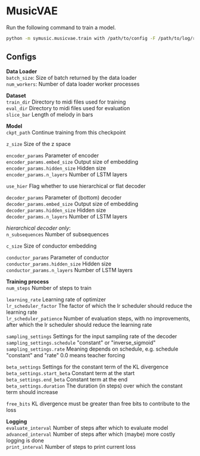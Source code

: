# MusicVAE

Run the following command to train a model.

```bash
python -m symusic.musicvae.train with /path/to/config -F /path/to/log/runs
```

## Configs

**Data Loader**  
`batch_size`: Size of batch returned by the data loader  
`num_workers`: Number of data loader worker processes  

**Dataset**  
`train_dir` Directory to midi files used for training  
`eval_dir`  Directory to midi files used for evaluation  
`slice_bar` Length of melody in bars  


**Model**  
`ckpt_path` Continue training from this checkpoint  

`z_size`  Size of the z space  

`encoder_params`             Parameter of encoder  
`encoder_params.embed_size`  Output size of embedding  
`encoder_params.hidden_size` Hidden size  
`encoder_params.n_layers`    Number of LSTM layers  

`use_hier` Flag whether to use hierarchical or flat decoder

`decoder_params`             Parameter of (bottom) decoder  
`decoder_params.embed_size`  Output size of embedding  
`decoder_params.hidden_size` Hidden size  
`decoder_params.n_layers`    Number of LSTM layers  

*hierarchical decoder only*:  
`n_subsequences` Number of subsequences  

`c_size` Size of conductor embedding  

`conductor_params`             Parameter of conductor  
`conductor_params.hidden_size` Hidden size  
`conductor_params.n_layers`    Number of LSTM layers  

**Training process**  
`num_steps` Number of steps to train  

`learning_rate`           Learning rate of optimizer  
`lr_scheduler_factor`     The factor of which the lr scheduler should reduce the learning rate  
`lr_scheduler_patience`   Number of evaluation steps, with no improvements, after which the lr scheduler should
reduce the learning rate  

`sampling_settings`          Settings for the input sampling rate of the decoder  
`sampling_settings.schedule` "constant" or "inverse_sigmoid"  
`sampling_settings.rate`     Meaning depends on schedule, e.g. schedule "constant" and "rate" 0.0 means teacher forcing  

`beta_settings`            Settings for the constant term of the KL divergence  
`beta_settings.start_beta` Constant term at the start  
`beta_settings.end_beta`   Constant term at the end  
`beta_settings.duration`   The duration (in steps) over which the constant term should increase      
    
`free_bits`                KL divergence must be greater than free bits to contribute to the loss  

**Logging**  
`evaluate_interval` Number of steps after which to evaluate model  
`advanced_interval` Number of steps after which (maybe) more costly logging is done  
`print_interval`    Number of steps to print current loss


